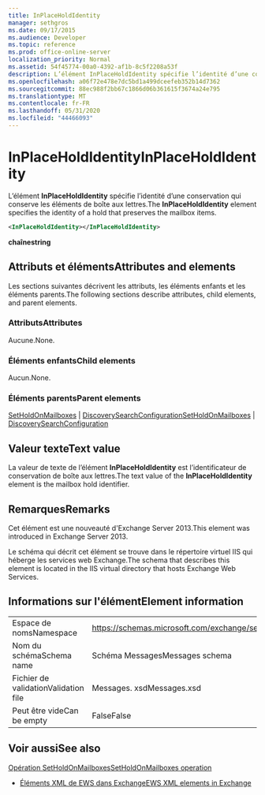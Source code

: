 ```yaml
---
title: InPlaceHoldIdentity
manager: sethgros
ms.date: 09/17/2015
ms.audience: Developer
ms.topic: reference
ms.prod: office-online-server
localization_priority: Normal
ms.assetid: 54f45774-00a0-4392-af1b-8c5f2208a53f
description: L’élément InPlaceHoldIdentity spécifie l’identité d’une conservation qui conserve les éléments de boîte aux lettres.
ms.openlocfilehash: a06f72e478e7dc5bd1a499dceefeb352b14d7362
ms.sourcegitcommit: 88ec988f2bb67c1866d06b361615f3674a24e795
ms.translationtype: MT
ms.contentlocale: fr-FR
ms.lasthandoff: 05/31/2020
ms.locfileid: "44466093"
---
```

# <a name="inplaceholdidentity"></a><span data-ttu-id="3e9ef-103">InPlaceHoldIdentity</span><span class="sxs-lookup"><span data-stu-id="3e9ef-103">InPlaceHoldIdentity</span></span>

<span data-ttu-id="3e9ef-104">L’élément **InPlaceHoldIdentity** spécifie l’identité d’une conservation qui conserve les éléments de boîte aux lettres.</span><span class="sxs-lookup"><span data-stu-id="3e9ef-104">The **InPlaceHoldIdentity** element specifies the identity of a hold that preserves the mailbox items.</span></span> 
  
```XML
<InPlaceHoldIdentity></InPlaceHoldIdentity>
```

 <span data-ttu-id="3e9ef-105">**chaîne**</span><span class="sxs-lookup"><span data-stu-id="3e9ef-105">**string**</span></span>
## <a name="attributes-and-elements"></a><span data-ttu-id="3e9ef-106">Attributs et éléments</span><span class="sxs-lookup"><span data-stu-id="3e9ef-106">Attributes and elements</span></span>

<span data-ttu-id="3e9ef-107">Les sections suivantes décrivent les attributs, les éléments enfants et les éléments parents.</span><span class="sxs-lookup"><span data-stu-id="3e9ef-107">The following sections describe attributes, child elements, and parent elements.</span></span>
  
### <a name="attributes"></a><span data-ttu-id="3e9ef-108">Attributs</span><span class="sxs-lookup"><span data-stu-id="3e9ef-108">Attributes</span></span>

<span data-ttu-id="3e9ef-109">Aucune.</span><span class="sxs-lookup"><span data-stu-id="3e9ef-109">None.</span></span>
  
### <a name="child-elements"></a><span data-ttu-id="3e9ef-110">Éléments enfants</span><span class="sxs-lookup"><span data-stu-id="3e9ef-110">Child elements</span></span>

<span data-ttu-id="3e9ef-111">Aucun.</span><span class="sxs-lookup"><span data-stu-id="3e9ef-111">None.</span></span>
  
### <a name="parent-elements"></a><span data-ttu-id="3e9ef-112">Éléments parents</span><span class="sxs-lookup"><span data-stu-id="3e9ef-112">Parent elements</span></span>

<span data-ttu-id="3e9ef-113">[SetHoldOnMailboxes](setholdonmailboxes.md)  |  [DiscoverySearchConfiguration](discoverysearchconfiguration.md)</span><span class="sxs-lookup"><span data-stu-id="3e9ef-113">[SetHoldOnMailboxes](setholdonmailboxes.md) | [DiscoverySearchConfiguration](discoverysearchconfiguration.md)</span></span>
  
## <a name="text-value"></a><span data-ttu-id="3e9ef-114">Valeur texte</span><span class="sxs-lookup"><span data-stu-id="3e9ef-114">Text value</span></span>

<span data-ttu-id="3e9ef-115">La valeur de texte de l’élément **InPlaceHoldIdentity** est l’identificateur de conservation de boîte aux lettres.</span><span class="sxs-lookup"><span data-stu-id="3e9ef-115">The text value of the **InPlaceHoldIdentity** element is the mailbox hold identifier.</span></span> 
  
## <a name="remarks"></a><span data-ttu-id="3e9ef-116">Remarques</span><span class="sxs-lookup"><span data-stu-id="3e9ef-116">Remarks</span></span>

<span data-ttu-id="3e9ef-117">Cet élément est une nouveauté d'Exchange Server 2013.</span><span class="sxs-lookup"><span data-stu-id="3e9ef-117">This element was introduced in Exchange Server 2013.</span></span>
  
<span data-ttu-id="3e9ef-118">Le schéma qui décrit cet élément se trouve dans le répertoire virtuel IIS qui héberge les services web Exchange.</span><span class="sxs-lookup"><span data-stu-id="3e9ef-118">The schema that describes this element is located in the IIS virtual directory that hosts Exchange Web Services.</span></span>
  
## <a name="element-information"></a><span data-ttu-id="3e9ef-119">Informations sur l'élément</span><span class="sxs-lookup"><span data-stu-id="3e9ef-119">Element information</span></span>

|||
|:-----|:-----|
|<span data-ttu-id="3e9ef-120">Espace de noms</span><span class="sxs-lookup"><span data-stu-id="3e9ef-120">Namespace</span></span>  <br/> |https://schemas.microsoft.com/exchange/services/2006/messages  <br/> |
|<span data-ttu-id="3e9ef-121">Nom du schéma</span><span class="sxs-lookup"><span data-stu-id="3e9ef-121">Schema name</span></span>  <br/> |<span data-ttu-id="3e9ef-122">Schéma Messages</span><span class="sxs-lookup"><span data-stu-id="3e9ef-122">Messages schema</span></span>  <br/> |
|<span data-ttu-id="3e9ef-123">Fichier de validation</span><span class="sxs-lookup"><span data-stu-id="3e9ef-123">Validation file</span></span>  <br/> |<span data-ttu-id="3e9ef-124">Messages. xsd</span><span class="sxs-lookup"><span data-stu-id="3e9ef-124">Messages.xsd</span></span>  <br/> |
|<span data-ttu-id="3e9ef-125">Peut être vide</span><span class="sxs-lookup"><span data-stu-id="3e9ef-125">Can be empty</span></span>  <br/> |<span data-ttu-id="3e9ef-126">False</span><span class="sxs-lookup"><span data-stu-id="3e9ef-126">False</span></span>  <br/> |
   
## <a name="see-also"></a><span data-ttu-id="3e9ef-127">Voir aussi</span><span class="sxs-lookup"><span data-stu-id="3e9ef-127">See also</span></span>



[<span data-ttu-id="3e9ef-128">Opération SetHoldOnMailboxes</span><span class="sxs-lookup"><span data-stu-id="3e9ef-128">SetHoldOnMailboxes operation</span></span>](setholdonmailboxes-operation.md)


- [<span data-ttu-id="3e9ef-129">Éléments XML de EWS dans Exchange</span><span class="sxs-lookup"><span data-stu-id="3e9ef-129">EWS XML elements in Exchange</span></span>](ews-xml-elements-in-exchange.md)

